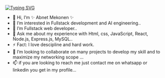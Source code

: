   [![Typing SVG](https://readme-typing-svg.demolab.com?font=Fira+Code&weight=700&pause=1000&color=F7C81A&width=435&lines=Hello%2C+I'm+Abnet+Mekonen++;Full-satck+Developer;Software+Enginner;Constant+Learner)](https://git.io/typing-svg)
- 👋 Hi, I’m ✨ Abnet Mekonen ✨
- 👀 I’m interested in Fullstack development and AI engineering..
- 🌱 I’m Fullstack web developer..
- 💬 Ask me about my experience with Html, css, JavaScript, React, Node.js, Express.js, MySQL..
- ⚡ Fact: I love descipline and hard work.
- 💞️ I’m looking to collaborate on many projects to develop my skill and to maximize my networking scope  ...
- 📫 if you are looking to reach me just contact me on whatsapp or linkedin you get in my profile...

  

